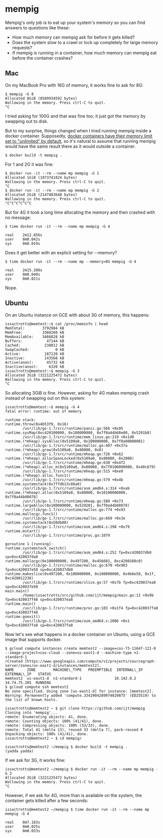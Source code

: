 # mempig
Mempig's only job is to eat up your system's memory so you can find answers to questions like these:
* How much memory can mempig ask for before it gets killed?
* Does the system slow to a crawl or lock up completely for large memory requests?
* If mempig is running in a container, how much memory can mempig eat before the container crashes?

## Mac

On my MacBook Pro with 16G of memory, it works fine to ask for 8G:
```
$ mempig -G 8
Allocated 8GiB (8589934592 bytes)
Wallowing in the memory. Press ctrl-C to quit.
^C
```

I tried asking for 100G and that was fine too; it just got the memory by swapping out to disk.

But to my surprise, things changed when I tried running mempig inside a docker container.
Supposedly, [docker containers have their memory limit set to "unlimited" by default](https://docs.docker.com/config/containers/resource_constraints/#--kernel-memory-details),
so it's natural to assume that running mempig would have the same result there as it
would outside a container.

```
$ docker build -t mempig .
```

For 1 and 2G it was fine:
```
$ docker run -it --rm --name mp mempig -G 1
Allocated 1GiB (1073741824 bytes)
Wallowing in the memory. Press ctrl-C to quit.
^C
$ docker run -it --rm --name mp mempig -G 2
Allocated 2GiB (2147483648 bytes)
Wallowing in the memory. Press ctrl-C to quit.
^C^C^C^C^C^C
```
But for 4G it took a long time allocating the memory and then crashed with no message:
```
$ time docker run -it --rm --name mp mempig -G 4

real    2m12.856s
user    0m0.042s
sys     0m0.019s
```

Does it get better with an explicit setting for --memory?
```
$ time docker run -it --rm --name mp --memory=8G mempig -G 4

real    2m15.208s
user    0m0.040s
sys     0m0.021s
```
Nope.

## Ubuntu

On an Ubuntu instance on GCE with about 3G of memory, this happens:

```
issactrotts@memtest:~$ cat /proc/meminfo | head
MemTotal:        3792984 kB
MemFree:         3360260 kB
MemAvailable:    3466828 kB
Buffers:           47144 kB
Cached:           238012 kB
SwapCached:            0 kB
Active:           187120 kB
Inactive:         143568 kB
Active(anon):      45732 kB
Inactive(anon):     6320 kB
issactrotts@memtest:~$ mempig -G 3
Allocated 3GiB (3221225472 bytes)
Wallowing in the memory. Press ctrl-C to quit.
^C
```
So allocating 3GiB is fine.
However, asking for 4G makes mempig crash instead of swapping out on this system:
```
issactrotts@memtest:~$ mempig -G 4
fatal error: runtime: out of memory

runtime stack:
runtime.throw(0x4b53f9, 0x16)
        /usr/lib/go-1.7/src/runtime/panic.go:566 +0x95
runtime.sysMap(0xc420100000, 0x100000000, 0x7f0a44b68e00, 0x5291b8)
        /usr/lib/go-1.7/src/runtime/mem_linux.go:219 +0x1d0
runtime.(*mheap).sysAlloc(0x5109a0, 0x100000000, 0x7f0a00000001)
        /usr/lib/go-1.7/src/runtime/malloc.go:407 +0x37a
runtime.(*mheap).grow(0x5109a0, 0x80000, 0x0)
        /usr/lib/go-1.7/src/runtime/mheap.go:726 +0x62
runtime.(*mheap).allocSpanLocked(0x5109a0, 0x80000, 0x2000)
        /usr/lib/go-1.7/src/runtime/mheap.go:630 +0x4f2
runtime.(*mheap).alloc_m(0x5109a0, 0x80000, 0x7f0100000000, 0x40c679)
        /usr/lib/go-1.7/src/runtime/mheap.go:515 +0xe0
runtime.(*mheap).alloc.func1()
        /usr/lib/go-1.7/src/runtime/mheap.go:579 +0x4b
runtime.systemstack(0x7ffdb13c86a0)
        /usr/lib/go-1.7/src/runtime/asm_amd64.s:314 +0xab
runtime.(*mheap).alloc(0x5109a0, 0x80000, 0x10100000000, 0x7f0a44b08078)
        /usr/lib/go-1.7/src/runtime/mheap.go:580 +0x73
runtime.largeAlloc(0x100000000, 0x529201, 0x7f0a44b08078)
        /usr/lib/go-1.7/src/runtime/malloc.go:774 +0x93
runtime.mallocgc.func1()
        /usr/lib/go-1.7/src/runtime/malloc.go:669 +0x3e
runtime.systemstack(0x50db00)
        /usr/lib/go-1.7/src/runtime/asm_amd64.s:298 +0x79
runtime.mstart()
        /usr/lib/go-1.7/src/runtime/proc.go:1079

goroutine 1 [running]:
runtime.systemstack_switch()
        /usr/lib/go-1.7/src/runtime/asm_amd64.s:252 fp=0xc420037db0 sp=0xc420037da8
runtime.mallocgc(0x100000000, 0x497280, 0x456601, 0xc4200160c0)
        /usr/lib/go-1.7/src/runtime/malloc.go:670 +0x903 fp=0xc420037e50 sp=0xc420037db0
runtime.makeslice(0x497280, 0x100000000, 0x100000000, 0x4b6e58, 0x1f, 0xc420012238)
        /usr/lib/go-1.7/src/runtime/slice.go:57 +0x7b fp=0xc420037ea8 sp=0xc420037e50
main.main()
        /home/issactrotts/src/github.com/ijt/mempig/main.go:12 +0x9b fp=0xc420037f48 sp=0xc420037ea8
runtime.main()
        /usr/lib/go-1.7/src/runtime/proc.go:183 +0x1f4 fp=0xc420037fa0 sp=0xc420037f48
runtime.goexit()
        /usr/lib/go-1.7/src/runtime/asm_amd64.s:2086 +0x1 fp=0xc420037fa8 sp=0xc420037fa0
```

Now let's see what happens in a docker container on Ubuntu, using a GCE image that supports docker.
```
$ gcloud compute instances create memtest2 --image=cos-73-11647-121-0 --image-project=cos-cloud --zone=us-east1-d --machine-type n1-standard-1
rCreated [https://www.googleapis.com/compute/v1/projects/sourcegraph-server/zones/us-east1-d/instances/memtest2].
NAME      ZONE        MACHINE\_TYPE   PREEMPTIBLE  INTERNAL\_IP  EXTERNAL\_IP   STATUS
memtest2  us-east1-d  n1-standard-1               10.142.0.2   34.74.75.205  RUNNING
$ gcloud compute ssh memtest2
No zone specified. Using zone [us-east1-d] for instance: [memtest2].
Warning: Permanently added 'compute.3342904289974829875' (ED25519) to the list of known hosts.

issactrotts@memtest2 ~ $ git clone https://github.com/ijt/mempig
Cloning into 'mempig'...
remote: Enumerating objects: 41, done.
remote: Counting objects: 100% (41/41), done.
remote: Compressing objects: 100% (33/33), done.
remote: Total 41 (delta 13), reused 33 (delta 7), pack-reused 0
Unpacking objects: 100% (41/41), done.
issactrotts@memtest2 ~ $ cd mempig/

issactrotts@memtest2 ~/mempig $ docker build -t mempig .
(yadda yadda)
```
If we ask for 3G, it works fine:
```
issactrotts@memtest2 ~/mempig $ docker run -it --rm --name mp mempig -G 3
Allocated 3GiB (3221225472 bytes)
Wallowing in the memory. Press ctrl-C to quit.
^C
```
However, if we ask for 4G, more than is available on the system, the container gets killed after a few seconds:
```
issactrotts@memtest2 ~/mempig $ time docker run -it --rm --name mp mempig -G 4

real    0m7.183s
user    0m0.025s
sys     0m0.033s
```

